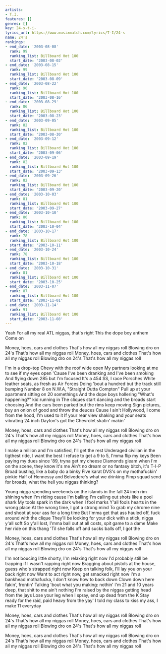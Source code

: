 ```yaml
---
artists:
- T.I.
features: []
genres: []
key: 24-s-t-i-
lyrics_url: https://www.musixmatch.com/lyrics/T-I/24-s
name: 24's
rankings:
- end_date: '2003-08-08'
  rank: 99
  ranking_list: Billboard Hot 100
  start_date: '2003-08-02'
- end_date: '2003-08-15'
  rank: 99
  ranking_list: Billboard Hot 100
  start_date: '2003-08-09'
- end_date: '2003-08-22'
  rank: 90
  ranking_list: Billboard Hot 100
  start_date: '2003-08-16'
- end_date: '2003-08-29'
  rank: 86
  ranking_list: Billboard Hot 100
  start_date: '2003-08-23'
- end_date: '2003-09-05'
  rank: 82
  ranking_list: Billboard Hot 100
  start_date: '2003-08-30'
- end_date: '2003-09-12'
  rank: 82
  ranking_list: Billboard Hot 100
  start_date: '2003-09-06'
- end_date: '2003-09-19'
  rank: 82
  ranking_list: Billboard Hot 100
  start_date: '2003-09-13'
- end_date: '2003-09-26'
  rank: 82
  ranking_list: Billboard Hot 100
  start_date: '2003-09-20'
- end_date: '2003-10-03'
  rank: 81
  ranking_list: Billboard Hot 100
  start_date: '2003-09-27'
- end_date: '2003-10-10'
  rank: 80
  ranking_list: Billboard Hot 100
  start_date: '2003-10-04'
- end_date: '2003-10-17'
  rank: 78
  ranking_list: Billboard Hot 100
  start_date: '2003-10-11'
- end_date: '2003-10-24'
  rank: 78
  ranking_list: Billboard Hot 100
  start_date: '2003-10-18'
- end_date: '2003-10-31'
  rank: 81
  ranking_list: Billboard Hot 100
  start_date: '2003-10-25'
- end_date: '2003-11-07'
  rank: 87
  ranking_list: Billboard Hot 100
  start_date: '2003-11-01'
- end_date: '2003-11-14'
  rank: 91
  ranking_list: Billboard Hot 100
  start_date: '2003-11-08'
---
```

Yeah
For all my real ATL niggas, that's right
This the dope boy anthem
Come on

Money, hoes, cars and clothes
That's how all my niggas roll
Blowing dro on 24's
That's how all my niggas roll
Money, hoes, cars and clothes
That's how all my niggas roll
Blowing dro on 24's
That's how all my niggas roll

I'm in a drop-top Chevy with the roof wide open
My partners looking at me to see if my eyes open
'Cause I've been dranking and I've been smoking
And flying down 285 but I'm focused
It's a 454 SS, I race Porsches
White leather seats, as fresh as Air Forces
Doing 'bout a hundred but the track still bumping
Number 8 on N.W.A, "Straight Outta Compton"
Pull up at your apartment sitting on 20 somethings
And the dope boys hollering "What's happening?" kid running in
The cliques start dancing and the broads start choosing
And the cars been parked but the rims keep moving
Sign pictures, buy an onion of good and throw the deuces
Cause I ain't Hollywood, I come from the hood, I'm used to it
If your rear view shaking and your seats vibrating
24 inch Dayton's got the Chevrolet skatin' makin'

Money, hoes, cars and clothes
That's how all my niggas roll
Blowing dro on 24's
That's how all my niggas roll
Money, hoes, cars and clothes
That's how all my niggas roll
Blowing dro on 24's
That's how all my niggas roll

I make a million and I'm satisfied, I'll get the rest
Underaged civilian in the tigthest ride, I want the best
I refuse to get a 9 to 5, I'mma flip my keys
Been paying my dues since '89, tryna get my cheese
Diamonds gleam when I'm on the scene, they know it's me
Ain't no dream or no fantasy bitch, it's T-I-P
Broad busting, like a baby do a binky
Five karat DVS's on my mothafuckin' pinkie
Half of Hennessy and Belvedere's what we drinking
Pimp squad send for broads, what the hell you niggas thinking?

Young nigga spending weekends on the islands in the fall
24 inch rim shining when I'm riding cause I'm balling
I'm calling out shots like a pool shark
My tools spark in the dark when I fool marks
Y'all fools hearts in the wrong place
At the wrong time, I got a strong mind
To grab my chrome nine and shoot at your ass for a long time
But I'mma get that ass hauled off, fuck around with the clique
They'll be looking for your dick with a stick, nigga y'all soft
So y'all lost, I'mma ball out at all costs, spit game to a dame
Make her ride on this thang
'Til she falls off and sucks balls off, I got the

Money, hoes, cars and clothes
That's how all my niggas roll
Blowing dro on 24's
That's how all my niggas roll
Money, hoes, cars and clothes
That's how all my niggas roll
Blowing dro on 24's
That's how all my niggas roll

I'm not boucing little shorty, I'm relaxing right now
I'd probably still be trapping if I wasn't rapping right now
Bragging about pistols at the house, guess who's strapped right now
Keep on talking folk, I'll lay you on your back right now
Want to act right now, get smacked right now
I'm a bankhead mothafucka, I don't know how to back down
Clown down here fakin', frontin'
Talking 'bout what you making: nothin'
I'm 21 and 10 years deep, that shit to me ain't nothing
I'm raised by the niggas getting head from the jays
Lose your leg when I spray, end up dead from the K
Stay ready for the raid, paid heavy from the yay'
I told my class to kiss my ass, I make 11 everyday

Money, hoes, cars and clothes
That's how all my niggas roll
Blowing dro on 24's
That's how all my niggas roll
Money, hoes, cars and clothes
That's how all my niggas roll
Blowing dro on 24's
That's how all my niggas roll

Money, hoes, cars and clothes
That's how all my niggas roll
Blowing dro on 24's
That's how all my niggas roll
Money, hoes, cars and clothes
That's how all my niggas roll
Blowing dro on 24's
That's how all my niggas roll
